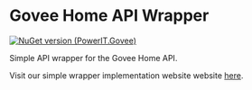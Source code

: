 # Govee Home API Wrapper

[![NuGet version (PowerIT.Govee)](https://img.shields.io/nuget/v/PowerIT.Govee.svg?style=flat-square)](https://www.nuget.org/packages/PowerIT.Govee/)

Simple API wrapper for the Govee Home API.

Visit our simple wrapper implementation website website [here](https://govee.poweritc.cloud).

